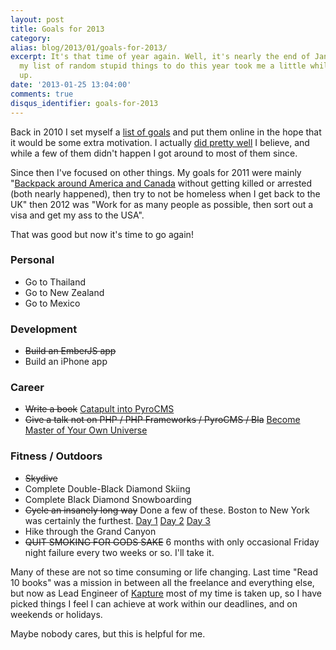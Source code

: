```yaml
---
layout: post
title: Goals for 2013
category: 
alias: blog/2013/01/goals-for-2013/
excerpt: It's that time of year again. Well, it's nearly the end of January but building
  my list of random stupid things to do this year took me a little while to think
  up. 
date: '2013-01-25 13:04:00'
comments: true
disqus_identifier: goals-for-2013
---
```


Back in 2010 I set myself a [list of goals](/goals/2010) and put them online in the hope that it would be some extra motivation. I actually [did pretty well](/blog/2010/12/2010-for-phil-sturgeon-year-in-review) I believe, and while a few of them didn't happen I got around to most of them since.

Since then I've focused on other things. My goals for 2011 were mainly "[Backpack around America and Canada](/blog/2011/08/nomadic-web-development) without getting killed or arrested (both nearly happened), then try to not be homeless when I get back to the UK" then 2012 was "Work for as many people as possible, then sort out a visa and get my ass to the USA". 

That was good but now it's time to go again!

### Personal

* Go to Thailand
* Go to New Zealand
* Go to Mexico

### Development

* <s>Build an EmberJS app</s>
* Build an iPhone app

### Career

* <s>Write a book</s> [Catapult into PyroCMS](https://efendibooks.com/books/catapult-into-pyrocms)
* <s>Give a talk not on PHP / PHP Frameworks / PyroCMS / Bla</s> [Become Master of Your Own Universe](http://lanyrd.com/2013/dibi2013/scqxfx/)

### Fitness / Outdoors

* <s>Skydive</s>
* Complete Double-Black Diamond Skiing
* Complete Black Diamond Snowboarding
* <s>Cycle an insanely long way</s> Done a few of these. Boston to New York was certainly the furthest. [Day 1](http://www.strava.com/activities/85322617) [Day 2](http://www.strava.com/activities/85569382) [Day 3](http://www.strava.com/activities/85887673)
* Hike through the Grand Canyon
* <s>QUIT SMOKING FOR GODS SAKE</s> 6 months with only occasional Friday night failure every two weeks or so. I'll take it.

Many of these are not so time consuming or life changing. Last time "Read 10 books" was a mission in between all the freelance and everything else, but now as Lead Engineer of [Kapture](http://kaptu.re) most of my time is taken up, so I have picked things I feel I can achieve at work within our deadlines, and on weekends or holidays.

Maybe nobody cares, but this is helpful for me.
